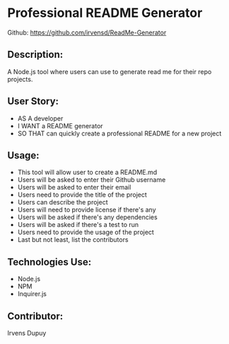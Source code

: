 # Professional README Generator

Github: https://github.com/irvensd/ReadMe-Generator

## Description: 
A Node.js tool where users can use to generate read me for their repo projects.

## User Story: 
- AS A developer
- I WANT a README generator
- SO THAT can quickly create a professional README for a new project

## Usage: 
- This tool will allow user to create a README.md
- Users will be asked to enter their Github username
- Users will be asked to enter their email
- Users need to provide the title of the project
- Users can describe the project
- Users will need to provide license if there's any
- Users will be asked if there's any dependencies
- Users will be asked if there's a test to run
- Users need to provide the usage of the project
- Last but not least, list the contributors


## Technologies Use: 
- Node.js
- NPM
- Inquirer.js

## Contributor: 
Irvens Dupuy


